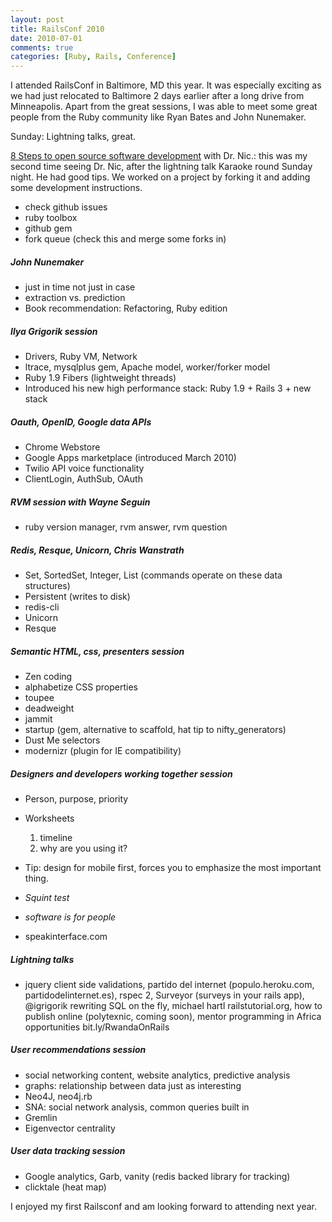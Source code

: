 ```yaml
---
layout: post
title: RailsConf 2010
date: 2010-07-01
comments: true
categories: [Ruby, Rails, Conference]
---
```


I attended RailsConf in Baltimore, MD this year. It was especially exciting as we had just relocated to Baltimore 2 days earlier after a long drive from Minneapolis. Apart from the great sessions, I was able to meet some great people from the Ruby community like Ryan Bates and John Nunemaker.

Sunday: Lightning talks, great.

[8 Steps to open source software development](http://oss-8steps.heroku.com) with Dr. Nic.: this was my second time seeing Dr. Nic, after the lightning talk Karaoke round Sunday night. He had good tips. We worked on a project by forking it and adding some development instructions.

 * check github issues
 * ruby toolbox
 * github gem
 * fork queue (check this and merge some forks in)

##### John Nunemaker

 * just in time not just in case
 * extraction vs. prediction
 * Book recommendation: Refactoring, Ruby edition

##### Ilya Grigorik session

 * Drivers, Ruby VM, Network
 * ltrace, mysqlplus gem, Apache model, worker/forker model
 * Ruby 1.9 Fibers (lightweight threads)
 * Introduced his new high performance stack: Ruby 1.9 + Rails 3 + new stack

##### Oauth, OpenID, Google data APIs

 * Chrome Webstore
 * Google Apps marketplace (introduced March 2010)
 * Twilio API voice functionality
 * ClientLogin, AuthSub, OAuth

##### RVM session with Wayne Seguin

 * ruby version manager, rvm answer, rvm question

##### Redis, Resque, Unicorn, Chris Wanstrath

 * Set, SortedSet, Integer, List (commands operate on these data structures)
 * Persistent (writes to disk)
 * redis-cli
 * Unicorn
 * Resque

##### Semantic HTML, css, presenters session

 * Zen coding
 * alphabetize CSS properties
 * toupee
 * deadweight
 * jammit
 * startup (gem, alternative to scaffold, hat tip to nifty_generators)
 * Dust Me selectors
 * modernizr (plugin for IE compatibility)

##### Designers and developers working together session

 * Person, purpose, priority
 * Worksheets
    1. timeline
    2. why are you using it?
 
 * Tip: design for mobile first, forces you to emphasize the most important thing.
 * *Squint test*
 * *software is for people*
 * speakinterface.com

##### Lightning talks

 * jquery client side validations, partido del internet (populo.heroku.com, partidodelinternet.es), rspec 2, Surveyor (surveys in your rails app), @igrigorik rewriting SQL on the fly, michael hartl railstutorial.org, how to publish online (polytexnic, coming soon), mentor programming in Africa opportunities bit.ly/RwandaOnRails

##### User recommendations session

 * social networking content, website analytics, predictive analysis
 * graphs: relationship between data just as interesting
 * Neo4J, neo4j.rb
 * SNA: social network analysis, common queries built in
 * Gremlin
 * Eigenvector centrality

##### User data tracking session

 * Google analytics, Garb, vanity (redis backed library for tracking)
 * clicktale (heat map)
 
 
I enjoyed my first Railsconf and am looking forward to attending next year.
